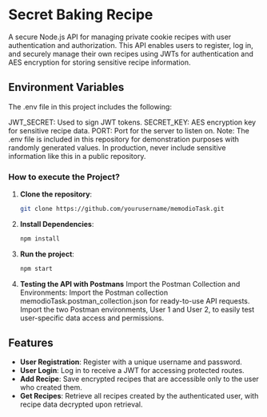 # Secret Baking Recipe

A secure Node.js API for managing private cookie recipes with user authentication and authorization. This API enables users to register, log in, and securely manage their own recipes using JWTs for authentication and AES encryption for storing sensitive recipe information.

## Environment Variables
The .env file in this project includes the following:

JWT_SECRET: Used to sign JWT tokens.
SECRET_KEY: AES encryption key for sensitive recipe data.
PORT: Port for the server to listen on.
Note: The .env file is included in this repository for demonstration purposes with randomly generated values. In production, never include sensitive information like this in a public repository.

### How to execute the Project?

1. **Clone the repository**:
   ```bash
   git clone https://github.com/yourusername/memodioTask.git
   
2. **Install Dependencies**:
   ```bash
   npm install
   
3. **Run the project**:
   ```bash
   npm start

3. **Testing the API with Postmans**
   Import the Postman Collection and Environments:
      Import the Postman collection memodioTask.postman_collection.json for ready-to-use API requests.
      Import the two Postman environments, User 1 and User 2, to easily test user-specific data access and permissions.

## Features

- **User Registration**: Register with a unique username and password.
- **User Login**: Log in to receive a JWT for accessing protected routes.
- **Add Recipe**: Save encrypted recipes that are accessible only to the user who created them.
- **Get Recipes**: Retrieve all recipes created by the authenticated user, with recipe data decrypted upon retrieval.

